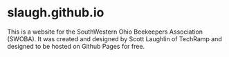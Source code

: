 # slaugh.github.io
This is a website for the SouthWestern Ohio Beekeepers Association (SWOBA). It was created and designed by Scott Laughlin of TechRamp and designed to be hosted on Github Pages for free. 
